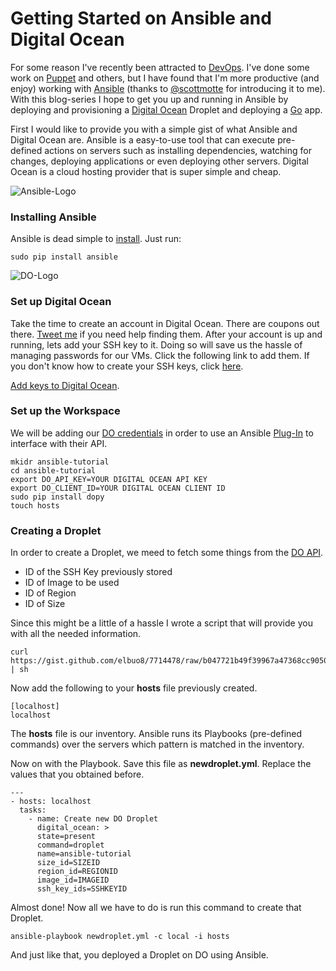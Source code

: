 # Getting Started on Ansible and Digital Ocean 

For some reason I've recently been attracted to [DevOps](http://en.wikipedia.org/wiki/DevOps). I've done some work on [Puppet](http://puppetlabs.com/) and others, but I have found that I'm more productive (and enjoy) working with [Ansible](http://www.ansibleworks.com) (thanks to [@scottmotte](https://twitter.com/scottmotte) for introducing it to me). With this blog-series I hope to get you up and running in Ansible by deploying and provisioning a [Digital Ocean](https://www.digitalocean.com/?refcode=4a034bcac721
) Droplet and deploying a [Go](http://golang.org) app.

First I would like to provide you with a simple gist of what Ansible and Digital Ocean are. Ansible is a easy-to-use tool that can execute pre-defined actions on servers such as installing dependencies, watching for changes, deploying applications or even deploying other servers. Digital Ocean is a cloud hosting provider that is super simple and cheap. 

![Ansible-Logo](http://ww1.prweb.com/prfiles/2013/06/11/11256896/AnsibleNoTag_CLR.jpg)

### Installing Ansible 

Ansible is dead simple to [install](http://www.ansibleworks.com/docs/intro_installation.html#latest-releases-via-pip). Just run:

	sudo pip install ansible
	
![DO-Logo](https://www.digitalocean.com/assets/v2/badges/digitalocean-vertical-eps.png)
	
### Set up Digital Ocean

Take the time to create an account in Digital Ocean. There are coupons out there. [Tweet me](https://twitter.com/elbuo8) if you need help finding them. 
After your account is up and running, lets add your SSH key to it. Doing so will save us the hassle of managing passwords for our VMs. Click the following link to add them. If you don't know how to create your SSH keys, click [here](https://www.digitalocean.com/community/articles/how-to-use-ssh-keys-with-digitalocean-droplets).

[Add keys to Digital Ocean](https://cloud.digitalocean.com/ssh_keys).

### Set up the Workspace

We will be adding our [DO credentials](https://www.digitalocean.com/community/articles/how-to-use-the-digitalocean-api) in order to use an Ansible [Plug-In](https://github.com/ansible/ansible/tree/devel/plugins/inventory) to interface with their API.

	mkidr ansible-tutorial
	cd ansible-tutorial
	export DO_API_KEY=YOUR DIGITAL OCEAN API KEY
	export DO_CLIENT_ID=YOUR DIGITAL OCEAN CLIENT ID
	sudo pip install dopy 
	touch hosts
	
### Creating a Droplet

In order to create a Droplet, we meed to fetch some things from the [DO API](https://cloud.digitalocean.com/api_access).

*	ID of the SSH Key previously stored
*	ID of Image to be used
*	ID of Region
*	ID of Size 

Since this might be a little of a hassle I wrote a script that will provide you with all the needed information.

	curl https://gist.github.com/elbuo8/7714478/raw/b047721b49f39967a47368cc905007b56e4631f7/doapi.sh | sh
	
Now add the following to your **hosts** file previously created.

	[localhost]
	localhost
The **hosts** file is our inventory. Ansible runs its Playbooks (pre-defined commands) over the servers which pattern is matched in the inventory.

Now on with the Playbook. Save this file as **newdroplet.yml**. Replace the values that you obtained before.

	---
	- hosts: localhost
  	  tasks:
  		- name: Create new DO Droplet
    	  digital_ocean: >
      	  state=present
      	  command=droplet
      	  name=ansible-tutorial
      	  size_id=SIZEID
      	  region_id=REGIONID
      	  image_id=IMAGEID
      	  ssh_key_ids=SSHKEYID

Almost done! Now all we have to do is run this command to create that Droplet.

	ansible-playbook newdroplet.yml -c local -i hosts
	
And just like that, you deployed a Droplet on DO using Ansible.
